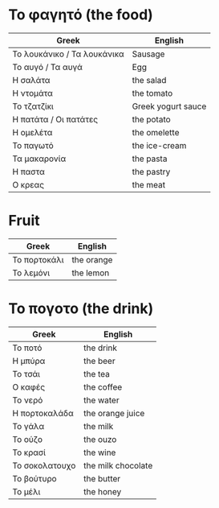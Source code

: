 # Το φαγητό (the food)

| Greek | English |
|--|--|
| Το λουκάνικο / Τα λουκάνικα | Sausage |
| Το αυγό / Τα αυγά | Egg |
| Η σαλάτα | the salad |
| Η ντομάτα | the tomato |
| Το τζατζίκι | Greek yogurt sauce |
| Η πατάτα / Οι πατάτες | the potato |
| Η ομελέτα | the omelette |
| Το παγωτό | the ice-cream |
| Τα μακαρονία | the pasta |
| Η παστα | the pastry |
| Ο κρεας | the meat |

# Fruit

| Greek | English |
|--|--|
| Το πορτοκάλι | the orange |
| Το λεμόνι | the lemon |

# Το πογοτο (the drink)

| Greek | English |
|--|--|
| Το ποτό | the drink |
| Η μπύρα | the beer |
| Το τσάι | the tea |
| Ο καφές | the coffee |
| Το νερό | the water |
| Η πορτοκαλάδα | the orange juice |
| Το γάλα | the milk |
| Το ούζο | the ouzo |
| Το κρασί | the wine |
| Το σοκολατουχο | the milk chocolate |
| Το βούτυρο | the butter |
| Το μέλι | the honey |
